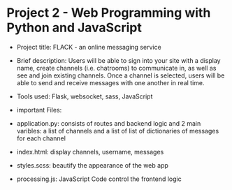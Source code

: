 # Project 2 - Web Programming with Python and JavaScript
* Project title: FLACK - an online messaging service

* Brief description: Users will be able to sign into your site with a display name, create channels (i.e. chatrooms) to communicate in, as well as see and join existing channels. Once a channel is selected, users will be able to send and receive messages with one another in real time.


* Tools used: Flask, websocket, sass, JavaScript


* important Files:
- application.py: consists of routes and backend logic and 2 main varibles: a list of channels and a list of list of dictionaries of messages for each channel

- index.html: display channels, username, messages

- styles.scss: beautify the appearance of the web app

- processing.js: JavaScript Code control the frontend logic
